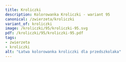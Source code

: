 ```yaml
---
title: Kroliczki
description: Kolorowanka Kroliczki - wariant 95
canonical: /zwierzeta/kroliczki
variant_of: kroliczki
image: /kroliczki/95/kroliczki-95.svg
pdf: /kroliczki/95/kroliczki-95.pdf
tags:
- zwierzeta
- kroliczki
alt: "Łatwa kolorowanka kroliczki dla przedszkolaka"
---
```

